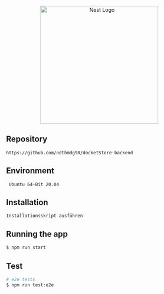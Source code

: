 <p align="center">
  <a href="http://nestjs.com/" target="blank"><img src="https://nestjs.com/img/logo_text.svg" width="320" alt="Nest Logo" /></a>
</p>

## Repository
```
https://github.com/ndthmdg98/docketStore-backend
```

## Environment
```
 Ubuntu 64-Bit 20.04
```
## Installation

```
Installationsskript ausführen
```

## Running the app

```bash
$ npm run start
```

## Test

```bash
# e2e tests
$ npm run test:e2e
```



